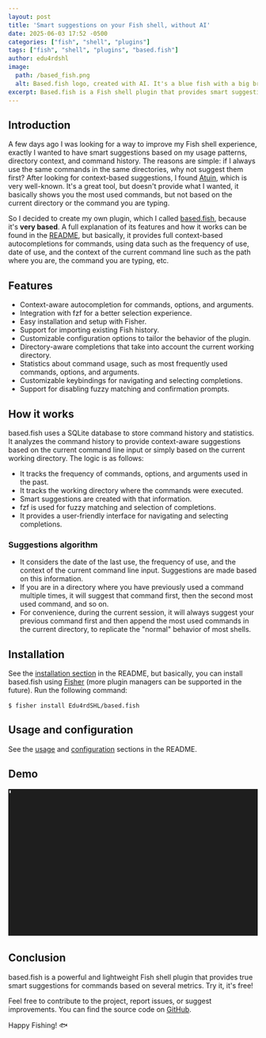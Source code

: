 ```yaml
---
layout: post
title: 'Smart suggestions on your Fish shell, without AI'
date: 2025-06-03 17:52 -0500
categories: ["fish", "shell", "plugins"]
tags: ["fish", "shell", "plugins", "based.fish"]
author: edu4rdshl
image:
  path: /based_fish.png
  alt: Based.fish logo, created with AI. It's a blue fish with a big brain.
excerpt: Based.fish is a Fish shell plugin that provides smart suggestions for commands based on your usage patterns, directory context, and command history. It uses SQLite for storage and fzf for selection, making it a powerful tool for enhancing your command line experience.
---
```


## Introduction

A few days ago I was looking for a way to improve my Fish shell experience, exactly I wanted to have smart suggestions based on my usage patterns, directory context, and command history. The reasons are simple: if I always use the same commands in the same directories, why not suggest them first? After looking for context-based suggestions, I found [Atuin](https://github.com/atuinsh/atuin), which is very well-known. It's a great tool, but doesn't provide what I wanted, it basically shows you the most used commands, but not based on the current directory or the command you are typing.

So I decided to create my own plugin, which I called [based.fish](https://github.com/Edu4rdSHL/based.fish), because it's **very based**. A full explanation of its features and how it works can be found in the [README](https://github.com/Edu4rdSHL/based.fish/blob/main/README.md), but basically, it provides full context-based autocompletions for commands, using data such as the frequency of use, date of use, and the context of the current command line such as the path where you are, the command you are typing, etc.

## Features

- Context-aware autocompletion for commands, options, and arguments.
- Integration with fzf for a better selection experience.
- Easy installation and setup with Fisher.
- Support for importing existing Fish history.
- Customizable configuration options to tailor the behavior of the plugin.
- Directory-aware completions that take into account the current working directory.
- Statistics about command usage, such as most frequently used commands, options, and arguments.
- Customizable keybindings for navigating and selecting completions.
- Support for disabling fuzzy matching and confirmation prompts.

## How it works

based.fish uses a SQLite database to store command history and statistics. It analyzes the command history to provide context-aware suggestions based on the current command line input or simply based on the current working directory. The logic is as follows:

- It tracks the frequency of commands, options, and arguments used in the past.
- It tracks the working directory where the commands were executed.
- Smart suggestions are created with that information.
- fzf is used for fuzzy matching and selection of completions.
- It provides a user-friendly interface for navigating and selecting completions.

### Suggestions algorithm

- It considers the date of the last use, the frequency of use, and the context of the current command line input. Suggestions are made based on this information.
- If you are in a directory where you have previously used a command multiple times, it will suggest that command first, then the second most used command, and so on.
- For convenience, during the current session, it will always suggest your previous command first and then append the most used commands in the current directory, to replicate the "normal" behavior of most shells.

## Installation

See the [installation section](https://github.com/Edu4rdSHL/based.fish?tab=readme-ov-file#installation) in the README, but basically, you can install based.fish using [Fisher](https://github.com/jorgebucaran/fisher) (more plugin managers can be supported in the future). Run the following command:

```fish
$ fisher install Edu4rdSHL/based.fish
```

## Usage and configuration

See the [usage](https://github.com/Edu4rdSHL/based.fish?tab=readme-ov-file#usage) and [configuration](https://github.com/Edu4rdSHL/based.fish?tab=readme-ov-file#configuration) sections in the README.

## Demo

![Demonstration of based.fish](../assets/gifs/based_fish_plugin.gif)

## Conclusion

based.fish is a powerful and lightweight Fish shell plugin that provides true smart suggestions for commands based on several metrics. Try it, it's free!

Feel free to contribute to the project, report issues, or suggest improvements. You can find the source code on [GitHub](https://github.com/Edu4rdSHL/based.fish).

Happy Fishing! 🐟